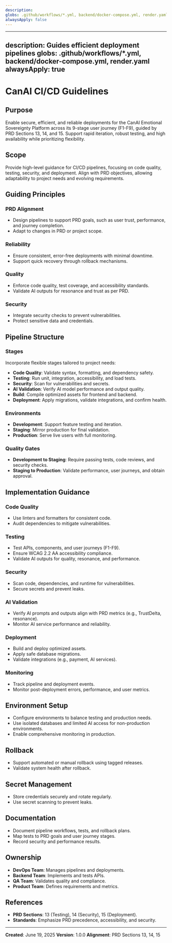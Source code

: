 ```yaml
---
description:
globs: .github/workflows/*.yml, backend/docker-compose.yml, render.yaml
alwaysApply: false
---
```

---
description: Guides efficient deployment pipelines
globs: .github/workflows/*.yml, backend/docker-compose.yml, render.yaml
alwaysApply: true
---

# CanAI CI/CD Guidelines

## Purpose
Enable secure, efficient, and reliable deployments for the CanAI Emotional Sovereignty Platform across its 9-stage user journey (F1-F9), guided by PRD Sections 13, 14, and 15. Support rapid iteration, robust testing, and high availability while prioritizing flexibility.

## Scope
Provide high-level guidance for CI/CD pipelines, focusing on code quality, testing, security, and deployment. Align with PRD objectives, allowing adaptability to project needs and evolving requirements.

## Guiding Principles

### PRD Alignment
- Design pipelines to support PRD goals, such as user trust, performance, and journey completion.
- Adapt to changes in PRD or project scope.

### Reliability
- Ensure consistent, error-free deployments with minimal downtime.
- Support quick recovery through rollback mechanisms.

### Quality
- Enforce code quality, test coverage, and accessibility standards.
- Validate AI outputs for resonance and trust as per PRD.

### Security
- Integrate security checks to prevent vulnerabilities.
- Protect sensitive data and credentials.

## Pipeline Structure

### Stages
Incorporate flexible stages tailored to project needs:
- **Code Quality**: Validate syntax, formatting, and dependency safety.
- **Testing**: Run unit, integration, accessibility, and load tests.
- **Security**: Scan for vulnerabilities and secrets.
- **AI Validation**: Verify AI model performance and output quality.
- **Build**: Compile optimized assets for frontend and backend.
- **Deployment**: Apply migrations, validate integrations, and confirm health.

### Environments
- **Development**: Support feature testing and iteration.
- **Staging**: Mirror production for final validation.
- **Production**: Serve live users with full monitoring.

### Quality Gates
- **Development to Staging**: Require passing tests, code reviews, and security checks.
- **Staging to Production**: Validate performance, user journeys, and obtain approval.

## Implementation Guidance

### Code Quality
- Use linters and formatters for consistent code.
- Audit dependencies to mitigate vulnerabilities.

### Testing
- Test APIs, components, and user journeys (F1-F9).
- Ensure WCAG 2.2 AA accessibility compliance.
- Validate AI outputs for quality, resonance, and performance.

### Security
- Scan code, dependencies, and runtime for vulnerabilities.
- Secure secrets and prevent leaks.

### AI Validation
- Verify AI prompts and outputs align with PRD metrics (e.g., TrustDelta, resonance).
- Monitor AI service performance and reliability.

### Deployment
- Build and deploy optimized assets.
- Apply safe database migrations.
- Validate integrations (e.g., payment, AI services).

### Monitoring
- Track pipeline and deployment events.
- Monitor post-deployment errors, performance, and user metrics.

## Environment Setup
- Configure environments to balance testing and production needs.
- Use isolated databases and limited AI access for non-production environments.
- Enable comprehensive monitoring in production.

## Rollback
- Support automated or manual rollback using tagged releases.
- Validate system health after rollback.

## Secret Management
- Store credentials securely and rotate regularly.
- Use secret scanning to prevent leaks.

## Documentation
- Document pipeline workflows, tests, and rollback plans.
- Map tests to PRD goals and user journey stages.
- Record security and performance results.

## Ownership
- **DevOps Team**: Manages pipelines and deployments.
- **Backend Team**: Implements and tests APIs.
- **QA Team**: Validates quality and compliance.
- **Product Team**: Defines requirements and metrics.

## References
- **PRD Sections**: 13 (Testing), 14 (Security), 15 (Deployment).
- **Standards**: Emphasize PRD precedence, accessibility, and security.

---

**Created**: June 19, 2025
**Version**: 1.0.0
**Alignment**: PRD Sections 13, 14, 15
